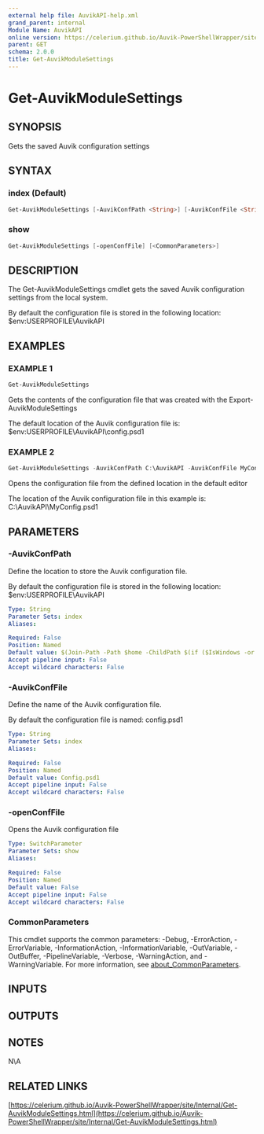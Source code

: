 ```yaml
---
external help file: AuvikAPI-help.xml
grand_parent: internal
Module Name: AuvikAPI
online version: https://celerium.github.io/Auvik-PowerShellWrapper/site/internal/Get-AuvikModuleSettings.html
parent: GET
schema: 2.0.0
title: Get-AuvikModuleSettings
---
```


# Get-AuvikModuleSettings

## SYNOPSIS
Gets the saved Auvik configuration settings

## SYNTAX

### index (Default)
```powershell
Get-AuvikModuleSettings [-AuvikConfPath <String>] [-AuvikConfFile <String>] [<CommonParameters>]
```

### show
```powershell
Get-AuvikModuleSettings [-openConfFile] [<CommonParameters>]
```

## DESCRIPTION
The Get-AuvikModuleSettings cmdlet gets the saved Auvik configuration settings
from the local system.

By default the configuration file is stored in the following location:
    $env:USERPROFILE\AuvikAPI

## EXAMPLES

### EXAMPLE 1
```powershell
Get-AuvikModuleSettings
```

Gets the contents of the configuration file that was created with the
Export-AuvikModuleSettings

The default location of the Auvik configuration file is:
    $env:USERPROFILE\AuvikAPI\config.psd1

### EXAMPLE 2
```powershell
Get-AuvikModuleSettings -AuvikConfPath C:\AuvikAPI -AuvikConfFile MyConfig.psd1 -openConfFile
```

Opens the configuration file from the defined location in the default editor

The location of the Auvik configuration file in this example is:
    C:\AuvikAPI\MyConfig.psd1

## PARAMETERS

### -AuvikConfPath
Define the location to store the Auvik configuration file.

By default the configuration file is stored in the following location:
    $env:USERPROFILE\AuvikAPI

```yaml
Type: String
Parameter Sets: index
Aliases:

Required: False
Position: Named
Default value: $(Join-Path -Path $home -ChildPath $(if ($IsWindows -or $PSEdition -eq 'Desktop'){"AuvikAPI"}else{".AuvikAPI"}) )
Accept pipeline input: False
Accept wildcard characters: False
```

### -AuvikConfFile
Define the name of the Auvik configuration file.

By default the configuration file is named:
    config.psd1

```yaml
Type: String
Parameter Sets: index
Aliases:

Required: False
Position: Named
Default value: Config.psd1
Accept pipeline input: False
Accept wildcard characters: False
```

### -openConfFile
Opens the Auvik configuration file

```yaml
Type: SwitchParameter
Parameter Sets: show
Aliases:

Required: False
Position: Named
Default value: False
Accept pipeline input: False
Accept wildcard characters: False
```

### CommonParameters
This cmdlet supports the common parameters: -Debug, -ErrorAction, -ErrorVariable, -InformationAction, -InformationVariable, -OutVariable, -OutBuffer, -PipelineVariable, -Verbose, -WarningAction, and -WarningVariable. For more information, see [about_CommonParameters](http://go.microsoft.com/fwlink/?LinkID=113216).

## INPUTS

## OUTPUTS

## NOTES
N\A

## RELATED LINKS

[https://celerium.github.io/Auvik-PowerShellWrapper/site/Internal/Get-AuvikModuleSettings.html](https://celerium.github.io/Auvik-PowerShellWrapper/site/Internal/Get-AuvikModuleSettings.html)

